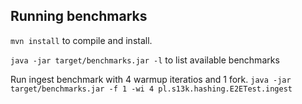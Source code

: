## Running benchmarks

`mvn install` to compile and install.

`java -jar target/benchmarks.jar -l` to list available benchmarks

Run ingest benchmark with 4 warmup iteratios and 1 fork.
`java -jar target/benchmarks.jar -f 1 -wi 4 pl.s13k.hashing.E2ETest.ingest`
